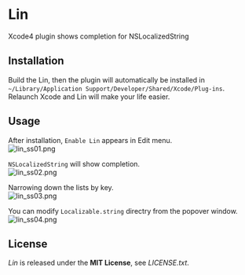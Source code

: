 # Lin
Xcode4 plugin shows completion for NSLocalizedString


## Installation
Build the Lin, then the plugin will automatically be installed in `~/Library/Application Support/Developer/Shared/Xcode/Plug-ins`.  
Relaunch Xcode and Lin will make your life easier.


## Usage
After installation, `Enable Lin` appears in Edit menu.  
![lin_ss01.png](http://adotout.sakura.ne.jp/github/Lin/lin_ss01.png)

`NSLocalizedString` will show completion.  
![lin_ss02.png](http://adotout.sakura.ne.jp/github/Lin/lin_ss02.png)

Narrowing down the lists by key.  
![lin_ss03.png](http://adotout.sakura.ne.jp/github/Lin/lin_ss03.png)

You can modify `Localizable.string` directry from the popover window.  
![lin_ss04.png](http://adotout.sakura.ne.jp/github/Lin/lin_ss04.png)


## License
*Lin* is released under the **MIT License**, see *LICENSE.txt*.
